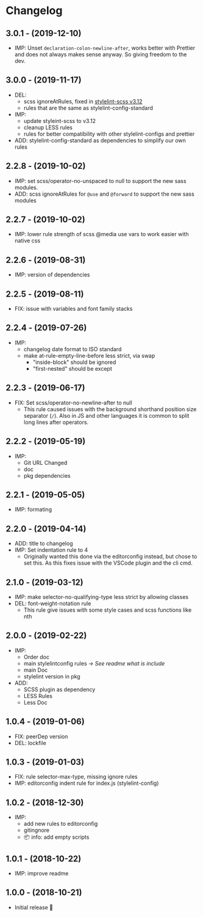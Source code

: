 # Changelog

## 3.0.1 - (2019-12-10)
* IMP: Unset `declaration-colon-newline-after`, works better with Prettier
  and does not always makes sense anyway. So giving freedom to the dev.

## 3.0.0 - (2019-11-17)
* DEL:
  * scss ignoreAtRules, fixed in [stylelint-scss v3.12](https://github.com/kristerkari/stylelint-scss/releases/tag/3.12.0)
  * rules that are the same as stylelint-config-standard
* IMP:
  * update styleint-scss to v3.12
  * cleanup LESS rules
  * rules for better compatibility with other stylelint-configs and prettier
* ADD: stylelint-config-standard as dependencies to simplify our own rules

## 2.2.8 - (2019-10-02)
* IMP: set scss/operator-no-unspaced to null to support the new sass modules.
* ADD: scss ignoreAtRules for `@use` and `@forward` to support the new sass modules

## 2.2.7 - (2019-10-02)
* IMP: lower rule strength of scss @media use vars
  to work easier with native css

## 2.2.6 - (2019-08-31)
* IMP: version of dependencies

## 2.2.5 - (2019-08-11)
* FIX: issue with variables and font family stacks

## 2.2.4 - (2019-07-26)
* IMP:
  * changelog date format to ISO standard
  * make at-rule-empty-line-before less strict, via swap
    * "inside-block" should be ignored
    * "first-nested" should be except

## 2.2.3 - (2019-06-17)
* FIX: Set scss/operator-no-newline-after to null
  * This rule caused issues with the background shorthand
    position size separator (`/`).
    Also in JS and other languages it is common to split long lines after operators.

## 2.2.2 - (2019-05-19)
* IMP:
  * Git URL Changed
  * doc
  * pkg dependencies

## 2.2.1 - (2019-05-05)
* IMP: formating

## 2.2.0 - (2019-04-14)
* ADD: title to changelog
* IMP: Set indentation rule to 4
  * Originally wanted this done via the editorconfig instead, but chose to set this.
  As this fixes issue with the VSCode plugin and the cli cmd.

## 2.1.0 - (2019-03-12)
* IMP: make selector-no-qualifying-type less strict by allowing classes
* DEL: font-weight-notation rule
  * This rule give issues with some style cases and scss functions like nth

## 2.0.0 - (2019-02-22)
* IMP:
  * Order doc
  * main stylelintconfig rules → _See readme what is include_
  * main Doc
  * stylelint version in pkg
* ADD:
  * SCSS plugin as dependency
  * LESS Rules
  * Less Doc

## 1.0.4 - (2019-01-06)
* FIX: peerDep version
* DEL: lockfile

## 1.0.3 - (2019-01-03)
* FIX: rule selector-max-type, missing ignore rules
* IMP: editorconfig indent rule for index.js (stylelint-config)

## 1.0.2 - (2018-12-30)
* IMP:
  * add new rules to editorconfig
  * gitingnore
  * 📦 info: add empty scripts

## 1.0.1 - (2018-10-22)
* IMP: improve readme

## 1.0.0 - (2018-10-21)
* Initial release 🎉
